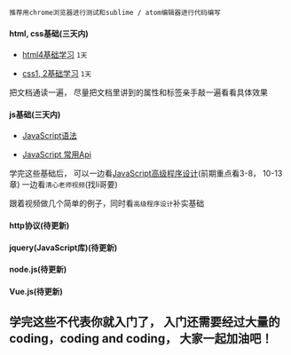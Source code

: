 `推荐用chrome浏览器进行测试和sublime / atom编辑器进行代码编写`

#### html, css基础(三天内)

- [html4基础学习](http://www.w3school.com.cn/html/index.asp)  `1天`

- [css1, 2基础学习](http://www.w3school.com.cn/css/index.asp)   `1天`

把文档通读一遍， 尽量把文档里讲到的属性和标签亲手敲一遍看看具体效果

#### js基础(三天内)

- [JavaScript语法](http://www.imooc.com/learn/36)

- [JavaScript 常用Api](http://www.imooc.com/learn/10)

学完这些基础后， 可以一边看[JavaScript高级程序设计](https://github.com/lastIndexOf/designModeStudy/tree/master/doc/study/JavaScriptStudy.pdf)(前期重点看3-8， 10-13章) 一边看`清心老师视频`(找li哥要)

跟着视频做几个简单的例子，同时看`高级程序设计`补实基础

#### http协议(待更新)
#### jquery(JavaScript库)(待更新)
#### node.js(待更新)
#### Vue.js(待更新)


## 学完这些不代表你就入门了， 入门还需要经过大量的coding，coding and coding， 大家一起加油吧！
